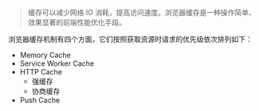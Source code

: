 > 缓存可以减少网络 IO 消耗，提高访问速度。浏览器缓存是一种操作简单、效果显著的前端性能优化手段。

浏览器缓存机制有四个方面，它们按照获取资源时请求的优先级依次排列如下：
- Memory Cache
- Service Worker Cache
- HTTP Cache
  - 强缓存
  - 协商缓存
- Push Cache